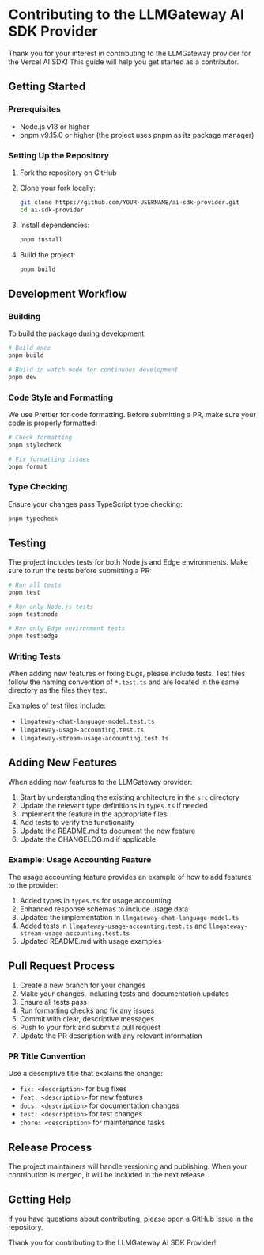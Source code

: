 # Contributing to the LLMGateway AI SDK Provider

Thank you for your interest in contributing to the LLMGateway provider for the Vercel AI SDK! This guide will help you get started as a contributor.

## Getting Started

### Prerequisites

- Node.js v18 or higher
- pnpm v9.15.0 or higher (the project uses pnpm as its package manager)

### Setting Up the Repository

1. Fork the repository on GitHub
2. Clone your fork locally:

   ```bash
   git clone https://github.com/YOUR-USERNAME/ai-sdk-provider.git
   cd ai-sdk-provider
   ```

3. Install dependencies:

   ```bash
   pnpm install
   ```

4. Build the project:

   ```bash
   pnpm build
   ```

## Development Workflow

### Building

To build the package during development:

```bash
# Build once
pnpm build

# Build in watch mode for continuous development
pnpm dev
```

### Code Style and Formatting

We use Prettier for code formatting. Before submitting a PR, make sure your code is properly formatted:

```bash
# Check formatting
pnpm stylecheck

# Fix formatting issues
pnpm format
```

### Type Checking

Ensure your changes pass TypeScript type checking:

```bash
pnpm typecheck
```

## Testing

The project includes tests for both Node.js and Edge environments. Make sure to run the tests before submitting a PR:

```bash
# Run all tests
pnpm test

# Run only Node.js tests
pnpm test:node

# Run only Edge environment tests
pnpm test:edge
```

### Writing Tests

When adding new features or fixing bugs, please include tests. Test files follow the naming convention of `*.test.ts` and are located in the same directory as the files they test.

Examples of test files include:

- `llmgateway-chat-language-model.test.ts`
- `llmgateway-usage-accounting.test.ts`
- `llmgateway-stream-usage-accounting.test.ts`

## Adding New Features

When adding new features to the LLMGateway provider:

1. Start by understanding the existing architecture in the `src` directory
2. Update the relevant type definitions in `types.ts` if needed
3. Implement the feature in the appropriate files
4. Add tests to verify the functionality
5. Update the README.md to document the new feature
6. Update the CHANGELOG.md if applicable

### Example: Usage Accounting Feature

The usage accounting feature provides an example of how to add features to the provider:

1. Added types in `types.ts` for usage accounting
2. Enhanced response schemas to include usage data
3. Updated the implementation in `llmgateway-chat-language-model.ts`
4. Added tests in `llmgateway-usage-accounting.test.ts` and `llmgateway-stream-usage-accounting.test.ts`
5. Updated README.md with usage examples

## Pull Request Process

1. Create a new branch for your changes
2. Make your changes, including tests and documentation updates
3. Ensure all tests pass
4. Run formatting checks and fix any issues
5. Commit with clear, descriptive messages
6. Push to your fork and submit a pull request
7. Update the PR description with any relevant information

### PR Title Convention

Use a descriptive title that explains the change:

- `fix: <description>` for bug fixes
- `feat: <description>` for new features
- `docs: <description>` for documentation changes
- `test: <description>` for test changes
- `chore: <description>` for maintenance tasks

## Release Process

The project maintainers will handle versioning and publishing. When your contribution is merged, it will be included in the next release.

## Getting Help

If you have questions about contributing, please open a GitHub issue in the repository.

Thank you for contributing to the LLMGateway AI SDK Provider!

